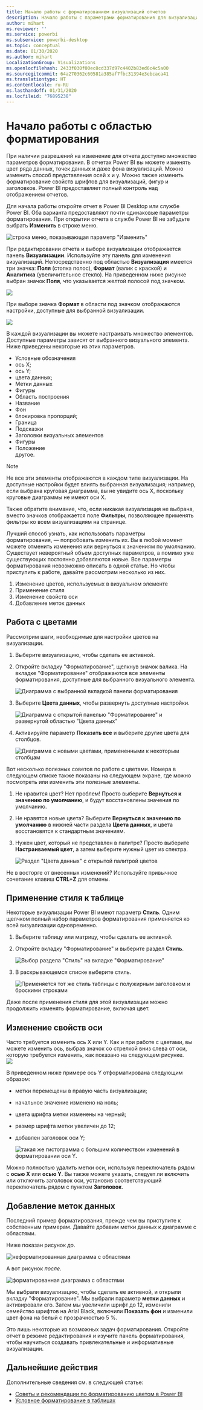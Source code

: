 ```yaml
---
title: Начало работы с форматированием визуализаций отчетов
description: Начало работы с параметрами форматирования для визуализаций отчетов
author: mihart
ms.reviewer: ''
ms.service: powerbi
ms.subservice: powerbi-desktop
ms.topic: conceptual
ms.date: 01/30/2020
ms.author: mihart
LocalizationGroup: Visualizations
ms.openlocfilehash: 2433f030f00ec8cd337d97c4402b83ed6c4c5a00
ms.sourcegitcommit: 64a270362c60581a385af7fbc31394e3ebcaca41
ms.translationtype: HT
ms.contentlocale: ru-RU
ms.lasthandoff: 01/31/2020
ms.locfileid: "76895238"
---
```

# <a name="getting-started-with-the-formatting-pane"></a>Начало работы с областью форматирования
При наличии разрешений на изменение для отчета доступно множество параметров форматирования. В отчетах Power BI вы можете изменять цвет ряда данных, точек данных и даже фона визуализаций. Можно изменить способ представления осей x и y. Можно также изменить форматирование свойств шрифтов для визуализаций, фигур и заголовков. Power BI предоставляет полный контроль над отображением отчетов.

Для начала работы откройте отчет в Power BI Desktop или службе Power BI. Оба варианта предоставляют почти одинаковые параметры форматирования. При открытии отчета в службе Power BI не забудьте выбрать **Изменить** в строке меню. 

![строка меню, показывающая параметр "Изменить"](media/service-getting-started-with-color-formatting-and-axis-properties/power-bi-edit.png)

При редактировании отчета и выборе визуализации отображается панель **Визуализации**. Используйте эту панель для изменения визуализаций. Непосредственно под областью **Визуализация** имеется три значка: **Поля** (стопка полос), **Формат** (валик с краской) и **Аналитика** (увеличительное стекло). На приведенном ниже рисунке выбран значок **Поля**, что указывается желтой полосой под значком.

![](media/service-getting-started-with-color-formatting-and-axis-properties/power-bi-format.png)

При выборе значка **Формат** в области под значком отображаются настройки, доступные для выбранной визуализации.  

![](media/service-getting-started-with-color-formatting-and-axis-properties/power-bi-format-selected.png)

В каждой визуализации вы можете настраивать множество элементов. Доступные параметры зависят от выбранного визуального элемента. Ниже приведены некоторые из этих параметров.

* Условные обозначения
* ось X;
* ось Y;
* цвета данных;
* Метки данных
* Фигуры
* Область построения
* Название
* Фон
* блокировка пропорций;
* Граница
* Подсказки
* Заголовки визуальных элементов
* Фигуры
* Положение    
другое.


> [!NOTE]
>  
> Не все эти элементы отображаются в каждом типе визуализации. На доступные настройки будет влиять выбранная визуализация; например, если выбрана круговая диаграмма, вы не увидите ось X, поскольку круговые диаграммы не имеют оси X.

Также обратите внимание, что, если никакая визуализация не выбрана, вместо значков отображается поле **Фильтры**, позволяющее применять фильтры ко всем визуализациям на странице.

Лучший способ узнать, как использовать параметры форматирования, — попробовать изменить их. Вы в любой момент можете отменить изменения или вернуться к значениям по умолчанию. Существует невероятный объем доступных параметров, а помимо уже существующих постоянно добавляются новые. Все параметры форматирования невозможно описать в одной статье. Но чтобы приступить к работе, давайте рассмотрим несколько из них. 

1. Изменение цветов, используемых в визуальном элементе   
2. Применение стиля    
3. Изменение свойств оси    
4. Добавление меток данных    




## <a name="working-with-colors"></a>Работа с цветами

Рассмотрим шаги, необходимые для настройки цветов на визуализации.

1. Выберите визуализацию, чтобы сделать ее активной.

2. Откройте вкладку "Форматирование", щелкнув значок валика. На вкладке "Форматирование" отображаются все элементы форматирования, доступные для выбранного визуального элемента.

    ![Диаграмма с выбранной вкладкой панели форматирования](media/service-getting-started-with-color-formatting-and-axis-properties/power-bi-formatting.png)

3. Выберите **Цвета данных**, чтобы развернуть доступные настройки.  

    ![Диаграмма с открытой панелью "Форматирование" и развернутой областью "Цвета данных"](media/service-getting-started-with-color-formatting-and-axis-properties/power-bi-data-colors.png)

4. Активируйте параметр **Показать все** и выберите другие цвета для столбцов.

    ![Диаграмма с новыми цветами, примененными к некоторым столбцам](media/service-getting-started-with-color-formatting-and-axis-properties/power-bi-change-colors.png)

Вот несколько полезных советов по работе с цветами. Номера в следующем списке также показаны на следующем экране, где можно посмотреть или изменить эти полезные элементы.

1. Не нравится цвет? Нет проблем! Просто выберите **Вернуться к значению по умолчанию**, и будут восстановлены значения по умолчанию. 

2. Не нравятся новые цвета? Выберите **Вернуться к значению по умолчанию** в нижней части раздела **Цвета данных**, и цвета восстановятся к стандартным значениям. 

3. Нужен цвет, который не представлен в палитре? Просто выберите **Настраиваемый цвет**, а затем выберите нужный цвет из спектра.  

   ![Раздел "Цвета данных" с открытой палитрой цветов](media/service-getting-started-with-color-formatting-and-axis-properties/power-bi-color-extras.png)

Не в восторге от внесенных изменений? Используйте привычное сочетание клавиш **CTRL+Z** для отмены.

## <a name="applying-a-style-to-a-table"></a>Применение стиля к таблице
Некоторые визуализации Power BI имеют параметр **Стиль**. Одним щелчком полный набор параметров форматирования применяется ко всей визуализации одновременно. 

1. Выберите таблицу или матрицу, чтобы сделать ее активной.   
1. Откройте вкладку "Форматирование" и выберите раздел **Стиль**.

   ![Выбор раздела "Стиль" на вкладке "Форматирование"](media/service-getting-started-with-color-formatting-and-axis-properties/power-bi-style.png)


1. В раскрывающемся списке выберите стиль. 

   ![Применяется тот же стиль таблицы с полужирным заголовком и броскими строками](media/service-getting-started-with-color-formatting-and-axis-properties/power-bi-style-flashy.png)

Даже после применения стиля для этой визуализации можно продолжить изменять форматирование, включая цвет.


## <a name="changing-axis-properties"></a>Изменение свойств оси

Часто требуется изменить ось X или Y. Как и при работе с цветами, вы можете изменить ось, выбрав значок со стрелкой вниз слева от оси, которую требуется изменить, как показано на следующем рисунке.  
![](media/service-getting-started-with-color-formatting-and-axis-properties/power-bi-y-axis.png)

В приведенном ниже примере ось Y отформатирована следующим образом:
- метки перемещены в правую часть визуализации;

- начальное значение изменено на ноль;

- цвета шрифта метки изменены на черный;

- размер шрифта метки увеличен до 12;

- добавлен заголовок оси Y;


    ![такая же гистограмма с большим количеством изменений в форматировании оси Y.](media/service-getting-started-with-color-formatting-and-axis-properties/power-bi-axis-changes.png)

Можно полностью удалить метки оси, используя переключатель рядом с **осью X** или **осью Y**. Вы также можете указать, следует ли включить или отключить заголовок оси, установив соответствующий переключатель рядом с пунктом **Заголовок**.  



## <a name="adding-data-labels"></a>Добавление меток данных    

Последний пример форматирования, прежде чем вы приступите к собственным примерам.  Давайте добавим метки данных к диаграмме с областями. 

Ниже показан рисунок *до*. 

![неформатированная диаграмма с областями](media/service-getting-started-with-color-formatting-and-axis-properties/power-bi-area-chart.png)


А вот рисунок *после*.

![форматированная диаграмма с областями](media/service-getting-started-with-color-formatting-and-axis-properties/power-bi-data-labels.png)

Мы выбрали визуализацию, чтобы сделать ее активной, и открыли вкладку "Форматирование".  Мы выбрали параметр **метки данных** и активировали его. Затем мы увеличили шрифт до 12, изменили семейство шрифтов на Arial Black, включили **Показать фон** и изменили цвет фона на белый с прозрачностью 5 %.

Это лишь некоторые из возможных задач форматирования. Откройте отчет в режиме редактирования и изучите панель форматирования, чтобы научиться создавать привлекательные и информативные визуализации.

## <a name="next-steps"></a>Дальнейшие действия
Дополнительные сведения см. в следующей статье:  

* [Советы и рекомендации по форматированию цветом в Power BI](service-tips-and-tricks-for-color-formatting.md)  
* [Условное форматирование в таблицах](../desktop-conditional-table-formatting.md)

